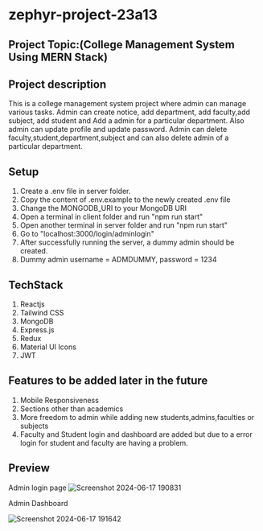 # zephyr-project-23a13

## Project Topic:(College Management System Using MERN  Stack)

## Project description
  
 This is a college management system project where admin can manage various tasks.
 Admin can create notice, add department, add faculty,add subject, add student and
 Add a admin for a particular department. Also admin can update profile and update password.
 Admin can delete faculty,student,department,subject and can also delete admin of a particular department.

## Setup

1. Create a .env file in server folder.
2. Copy the content of .env.example to the newly created .env file
3. Change the MONGODB_URI to your MongoDB  URI
4. Open a terminal in client folder and run "npm run start"
5. Open another terminal in server folder and run "npm run start"
6. Go to "localhost:3000/login/adminlogin"
7. After successfully running the server, a dummy admin should be   created.
8. Dummy admin username = ADMDUMMY, password = 1234

## TechStack

1. Reactjs
2. Tailwind CSS
3. MongoDB
4. Express.js
5. Redux
6. Material UI Icons
7. JWT

## Features to be added later in the future

1. Mobile Responsiveness
2. Sections other than academics
3. More freedom to admin while adding new students,admins,faculties or subjects
4. Faculty and Student login and dashboard are added but due to a error login for student and faculty are having a problem.
## Preview

Admin login page
![Screenshot 2024-06-17 190831](https://github.com/zephyr-internships-23a/zephyr-project-23a13/assets/144669086/0a92a221-5fa4-4af3-92ce-eead20c18207)


Admin Dashboard


![Screenshot 2024-06-17 191642](https://github.com/zephyr-internships-23a/zephyr-project-23a13/assets/144669086/c1850d60-e53a-43db-ac83-b099ee1f4d1b)
